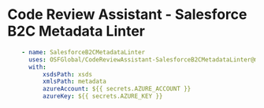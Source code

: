 # Code Review Assistant - Salesforce B2C Metadata Linter


```yaml
    - name: SalesforceB2CMetadataLinter
      uses: OSFGlobal/CodeReviewAssistant-SalesforceB2CMetadataLinter@master
      with:
          xsdsPath: xsds
          xmlsPath: metadata
          azureAccount: ${{ secrets.AZURE_ACCOUNT }}
          azureKey: ${{ secrets.AZURE_KEY }}
```
